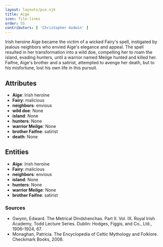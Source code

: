 ```yaml
---
layout: layouts/pce.njk
title: Aige
icon: file-lines
order: 55
contributors: [ 'Christopher Godwin' ]
---
```

Irish heroine Aige became the victim of a wicked Fairy's spell, instigated by jealous neighbors who envied Aige's elegance and appeal. The spell resulted in her transformation into a wild doe, compelling her to roam the island, evading hunters, until a warrior named Meilge hunted and killed her. Faifne, Aige's brother and a satirist, attempted to avenge her death, but to his misfortune, lost his own life in this pursuit.

## Attributes

- **Aige**: Irish heroine
- **Fairy**: malicious
- **neighbors**: envious
- **wild doe**: None
- **island**: None
- **hunters**: None
- **warrior Meilge**: None
- **brother Faifne**: satirist
- **death**: None

## Entities

- **Aige**: Irish heroine
- **Fairy**: malicious
- **neighbors**: envious
- **island**: None
- **hunters**: None
- **warrior Meilge**: None
- **brother Faifne**: satirist

### Sources

- Gwynn, Edward. The Metrical Dindshenchas. Part II. Vol. IX. Royal Irish Academy, Todd Lecture Series. Dublin: Hodges, Figgis, and Co., Ltd., 1906–1924, 67.
- Monaghan, Patricia. The Encyclopedia of Celtic Mythology and Folklore. Checkmark Books, 2008.

